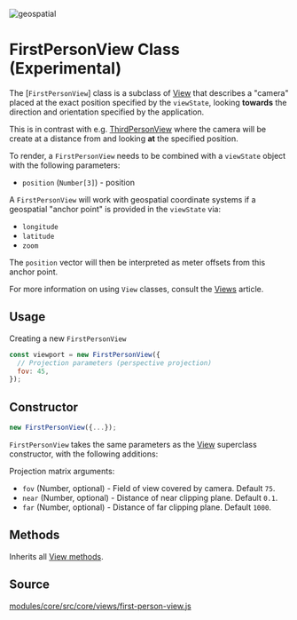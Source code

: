 <p class="badges">
  <img src="https://img.shields.io/badge/geopspatial-yes-lightgrey.svg?style=flat-square" alt="geospatial" />
</p>

# FirstPersonView Class (Experimental)

The [`FirstPersonView`] class is a subclass of [View](/docs/api-reference/viewport.md) that describes a "camera" placed at the exact position specified by the `viewState`, looking **towards** the direction and orientation specified by the application.

This is in contrast with e.g. [ThirdPersonView](/docs/api-reference/viewport.md) where the camera will be create at a distance from and looking **at** the specified position.

To render, a `FirstPersonView` needs to be combined with a `viewState` object with the following parameters:

* `position` (`Number[3]`) - position

A `FirstPersonView` will work with geospatial coordinate systems if a geospatial "anchor point" is provided in the `viewState` via:

* `longitude`
* `latitude`
* `zoom`

The `position` vector will then be interpreted as meter offsets from this anchor point.

For more information on using `View` classes, consult the [Views](/docs/developer-guide/views.md) article.


## Usage

Creating a new `FirstPersonView`

```js
const viewport = new FirstPersonView({
  // Projection parameters (perspective projection)
  fov: 45,
});
```

## Constructor

```js
new FirstPersonView({...});
```

`FirstPersonView` takes the same parameters as the [View](/docs/api-reference/view.md) superclass constructor, with the following additions:

Projection matrix arguments:

* `fov` (Number, optional) - Field of view covered by camera. Default `75`.
* `near` (Number, optional) - Distance of near clipping plane. Default `0.1`.
* `far` (Number, optional) - Distance of far clipping plane. Default `1000`.


## Methods

Inherits all [View methods](/docs/api-reference/viewport.md#methods).


## Source

[modules/core/src/core/views/first-person-view.js](https://github.com/uber/deck.gl/blob/master/modules/core/src/views/first-person-view.js)
